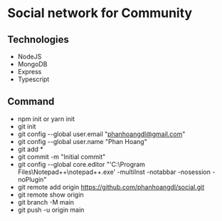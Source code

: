 # Social network for Community

## Technologies
- NodeJS
- MongoDB
- Express
- Typescript

## Command 
- npm init or yarn init
- git init
- git config --global user.email "phanhoangdl@gmail.com"
- git config --global user.name "Phan Hoang"
- git add *
- git commit -m "Initial commit"
- git config --global core.editor "'C:\Program Files\Notepad++\notepad++.exe' -multiInst -notabbar -nosession -noPlugin"
- git remote add origin https://github.com/phanhoangdl/social.git
- git remote show origin
- git branch -M main
- git push -u origin main